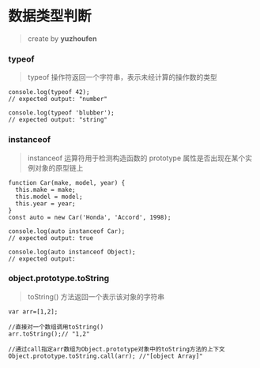 # 数据类型判断

> create by **yuzhoufen**

### typeof

> typeof 操作符返回一个字符串，表示未经计算的操作数的类型

```
console.log(typeof 42);
// expected output: "number"

console.log(typeof 'blubber');
// expected output: "string"
```

### instanceof

> instanceof 运算符用于检测构造函数的 prototype 属性是否出现在某个实例对象的原型链上

```
function Car(make, model, year) {
  this.make = make;
  this.model = model;
  this.year = year;
}
const auto = new Car('Honda', 'Accord', 1998);

console.log(auto instanceof Car);
// expected output: true

console.log(auto instanceof Object);
// expected output:
```

### object.prototype.toString

> toString() 方法返回一个表示该对象的字符串

```
var arr=[1,2];

//直接对一个数组调用toString()
arr.toString();// "1,2"

//通过call指定arr数组为Object.prototype对象中的toString方法的上下文
Object.prototype.toString.call(arr); //"[object Array]"
```
